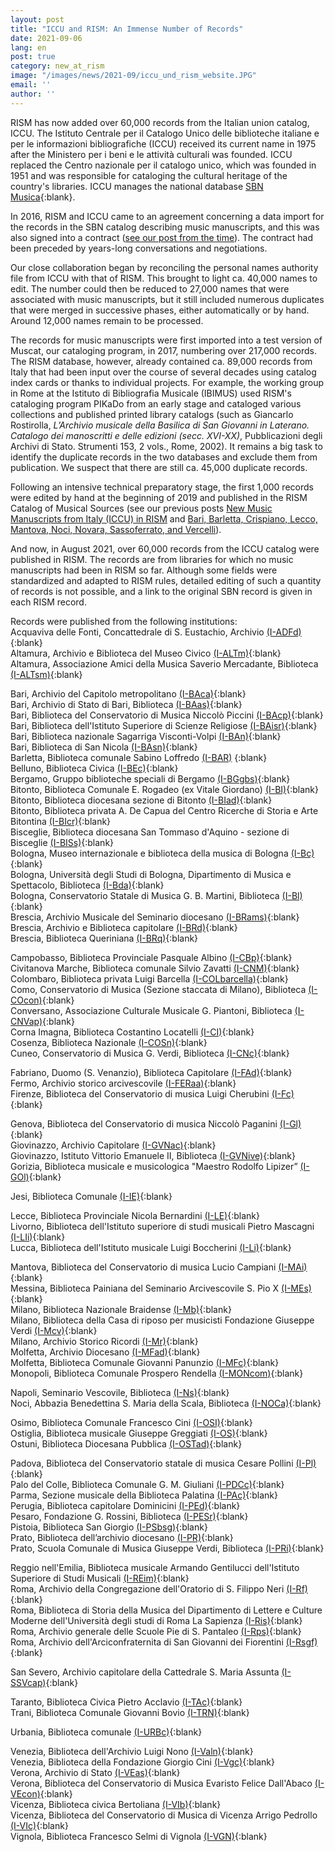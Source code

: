 ```yaml
---
layout: post
title: "ICCU and RISM: An Immense Number of Records"
date: 2021-09-06
lang: en
post: true
category: new_at_rism
image: "/images/news/2021-09/iccu_und_rism_website.JPG"
email: ''
author: ''
---
```


RISM has now added over 60,000 records from the Italian union catalog, ICCU. The Istituto Centrale per il Catalogo Unico delle biblioteche italiane e per le informazioni bibliografiche (ICCU) received its current name in 1975 after the Ministero per i beni e le attività culturali was founded. ICCU replaced the Centro nazionale per il catalogo unico, which was founded in 1951 and was responsible for cataloging the cultural heritage of the country's libraries. ICCU manages the national database [SBN Musica](https://opac.sbn.it/opacsbn/opac/iccu/free.jsp){:blank}.  

In 2016, RISM and ICCU came to an agreement concerning a data import for the records in the SBN catalog describing music manuscripts, and this was also signed into a contract ([see our post from the time](/new_at_rism/2016/09/26/agreement-signed-between-iccu-iaml-italy-and-rism.html)). The contract had been preceded by years-long conversations and negotiations.  

Our close collaboration began by reconciling the personal names authority file from ICCU with that of RISM. This brought to light ca. 40,000 names to edit. The number could then be reduced to 27,000 names that were associated with music manuscripts, but it still included numerous duplicates that were merged in successive phases, either automatically or by hand. Around 12,000 names remain to be processed.  

The records for music manuscripts were first imported into a test version of Muscat, our cataloging program, in 2017, numbering over 217,000 records. The RISM database, however, already contained ca. 89,000 records from Italy that had been input over the course of several decades using catalog index cards or thanks to individual projects. For example, the working group in Rome at the Istituto di Bibliografia Musicale (IBIMUS) used RISM's cataloging program PIKaDo from an early stage and cataloged various collections and published printed library catalogs (such as Giancarlo Rostirolla, _L’Archivio musicale della Basilica di San Giovanni in Laterano. Catalogo dei manoscritti e delle edizioni (secc. XVI-XX)_, Pubblicazioni degli Archivi di Stato. Strumenti 153, 2 vols., Rome, 2002). It remains a big task to identify the duplicate records in the two databases and exclude them from publication. We suspect that there are still ca. 45,000 duplicate records.  

Following an intensive technical preparatory stage, the first 1,000 records were edited by hand at the beginning of 2019 and published in the RISM Catalog of Musical Sources (see our previous posts [New Music Manuscripts from Italy (ICCU) in RISM](/new_at_rism/2019/08/08/new-music-manuscripts-from-italy-iccu-in-rism.html) and [Bari, Barletta, Crispiano, Lecco, Mantova, Noci, Novara, Sassoferrato, and Vercelli](library_collections/2019/12/05/bari-barletta-crispiano-lecco-mantova-noci-novara.html)).  

And now, in August 2021, over 60,000 records from the ICCU catalog were published in RISM. The records are from libraries for which no music manuscripts had been in RISM so far. Although some fields were standardized and adapted to RISM rules, detailed editing of such a quantity of records is not possible, and a link to the original SBN record is given in each RISM record.  

Records were published from the following institutions:  
Acquaviva delle Fonti, Concattedrale di S. Eustachio, Archivio [(I-ADFd)](https://opac.rism.info/search?View=rism&siglum=I-ADFd){:blank}  
Altamura, Archivio e Biblioteca del Museo Civico [(I-ALTm)](https://opac.rism.info/search?View=rism&siglum=I-ALTm){:blank}  
Altamura, Associazione Amici della Musica Saverio Mercadante, Biblioteca [(I-ALTsm)](https://opac.rism.info/search?View=rism&siglum=I-ALTsm){:blank}  

Bari, Archivio del Capitolo metropolitano [(I-BAca)](https://opac.rism.info/search?View=rism&siglum=I-BAca){:blank}  
Bari, Archivio di Stato di Bari, Biblioteca [(I-BAas)](https://opac.rism.info/search?View=rism&siglum=I-BAas){:blank}  
Bari, Biblioteca del Conservatorio di Musica Niccolò Piccini [(I-BAcp)](https://opac.rism.info/search?View=rism&siglum=I-BAcp){:blank}  
Bari, Biblioteca dell'Istituto Superiore di Scienze Religiose [(I-BAisr)](https://opac.rism.info/search?View=rism&siglum=I-BAisr){:blank}  
Bari, Biblioteca nazionale Sagarriga Visconti-Volpi [(I-BAn)](https://opac.rism.info/search?View=rism&siglum=I-BAn){:blank}  
Bari, Biblioteca di San Nicola [(I-BAsn)](https://opac.rism.info/search?View=rism&siglum=I-BAsn){:blank}  
Barletta, Biblioteca comunale Sabino Loffredo [(I-BAR)](https://opac.rism.info/search?View=rism&siglum=I-BAR) {:blank}  
Belluno, Biblioteca Civica [(I-BEc)](https://opac.rism.info/search?View=rism&siglum=I-BEc){:blank}  
Bergamo, Gruppo biblioteche speciali di Bergamo [(I-BGgbs)](https://opac.rism.info/search?View=rism&siglum=I-BGgbs){:blank}  
Bitonto, Biblioteca Comunale E. Rogadeo (ex Vitale Giordano) [(I-BI)](https://opac.rism.info/search?View=rism&siglum=I-BI){:blank}  
Bitonto, Biblioteca diocesana sezione di Bitonto [(I-BIad)](https://opac.rism.info/search?View=rism&siglum=I-BIad){:blank}  
Bitonto, Biblioteca privata A. De Capua del Centro Ricerche di Storia e Arte Bitontina [(I-BIcr)](https://opac.rism.info/search?View=rism&siglum=I-BIcr){:blank}  
Bisceglie, Biblioteca diocesana San Tommaso d'Aquino - sezione di Bisceglie [(I-BISs)](https://opac.rism.info/search?View=rism&siglum=I-BISs){:blank}  
Bologna, Museo internazionale e biblioteca della musica di Bologna [(I-Bc)](https://opac.rism.info/search?View=rism&siglum=I-Bc){:blank}  
Bologna, Università degli Studi di Bologna, Dipartimento di Musica e Spettacolo, Biblioteca [(I-Bda)](https://opac.rism.info/search?View=rism&siglum=I-Bda){:blank}  
Bologna, Conservatorio Statale di Musica G. B. Martini, Biblioteca [(I-Bl)](https://opac.rism.info/search?View=rism&siglum=I-Bl){:blank}  
Brescia, Archivio Musicale del Seminario diocesano [(I-BRams)](https://opac.rism.info/search?View=rism&siglum=I-BRams){:blank}  
Brescia, Archivio e Biblioteca capitolare [(I-BRd)](https://opac.rism.info/search?View=rism&siglum=I-BRd){:blank}  
Brescia, Biblioteca Queriniana [(I-BRq)](https://opac.rism.info/search?View=rism&siglum=I-BRq){:blank}  

Campobasso, Biblioteca Provinciale Pasquale Albino [(I-CBp)](https://opac.rism.info/search?View=rism&siglum=I-CBp){:blank}  
Civitanova Marche, Biblioteca comunale Silvio Zavatti [(I-CNM)](https://opac.rism.info/search?View=rism&siglum=I-CNM){:blank}  
Colombaro, Biblioteca privata Luigi Barcella [(I-COLbarcella)](https://opac.rism.info/search?View=rism&siglum=I-COLbarcella){:blank}  
Como, Conservatorio di Musica (Sezione staccata di Milano), Biblioteca [(I-COcon)](https://opac.rism.info/search?View=rism&siglum=I-COcon){:blank}  
Conversano, Associazione Culturale Musicale G. Piantoni, Biblioteca [(I-CNVap)](https://opac.rism.info/search?View=rism&siglum=I-CNVap){:blank}  
Corna Imagna, Biblioteca Costantino Locatelli [(I-CI)](https://opac.rism.info/search?View=rism&siglum=I-CI){:blank}  
Cosenza, Biblioteca Nazionale [(I-COSn)](https://opac.rism.info/search?View=rism&siglum=I-COSn){:blank}  
Cuneo, Conservatorio di Musica G. Verdi, Biblioteca [(I-CNc)](https://opac.rism.info/search?View=rism&siglum=I-CNc){:blank}  

Fabriano, Duomo (S. Venanzio), Biblioteca Capitolare [(I-FAd)](https://opac.rism.info/search?View=rism&siglum=I-FAd){:blank}  
Fermo, Archivio storico arcivescovile [(I-FERaa)](https://opac.rism.info/search?View=rism&siglum=I-FERaa){:blank}  
Firenze, Biblioteca del Conservatorio di musica Luigi Cherubini [(I-Fc)](https://opac.rism.info/search?View=rism&siglum=I-Fc){:blank}  

Genova, Biblioteca del Conservatorio di musica Niccolò Paganini [(I-Gl)](https://opac.rism.info/search?View=rism&siglum=I-Gl){:blank}  
Giovinazzo, Archivio Capitolare [(I-GVNac)](https://opac.rism.info/search?View=rism&siglum=I-GVNac){:blank}  
Giovinazzo, Istituto Vittorio Emanuele II, Biblioteca [(I-GVNive)](https://opac.rism.info/search?View=rism&siglum=I-GVNive){:blank}  
Gorizia, Biblioteca musicale e musicologica "Maestro Rodolfo Lipizer” [(I-GOl)](https://opac.rism.info/search?View=rism&siglum=I-GOl){:blank}  

Jesi, Biblioteca Comunale [(I-IE)](https://opac.rism.info/search?View=rism&siglum=I-IE){:blank}  

Lecce, Biblioteca Provinciale Nicola Bernardini [(I-LE)](https://opac.rism.info/search?View=rism&siglum=I-LE){:blank}  
Livorno, Biblioteca dell'Istituto superiore di studi musicali Pietro Mascagni [(I-LIi)](https://opac.rism.info/search?View=rism&siglum=I-LIi){:blank}  
Lucca, Biblioteca dell'Istituto musicale Luigi Boccherini [(I-Li)](https://opac.rism.info/search?View=rism&siglum=I-Li){:blank}  

Mantova, Biblioteca del Conservatorio di musica Lucio Campiani [(I-MAi)](https://opac.rism.info/search?View=rism&siglum=I-MAi){:blank}  
Messina, Biblioteca Painiana del Seminario Arcivescovile S. Pio X [(I-MEs)](https://opac.rism.info/search?View=rism&siglum=I-MEs){:blank}  
Milano, Biblioteca Nazionale Braidense [(I-Mb)](https://opac.rism.info/search?View=rism&siglum=I-Mb){:blank}  
Milano, Biblioteca della Casa di riposo per musicisti Fondazione Giuseppe Verdi [(I-Mcv)](https://opac.rism.info/search?View=rism&siglum=I-Mcv){:blank}  
Milano, Archivio Storico Ricordi [(I-Mr)](https://opac.rism.info/search?View=rism&siglum=I-Mr){:blank}  
Molfetta, Archivio Diocesano [(I-MFad)](https://opac.rism.info/search?View=rism&siglum=I-MFad){:blank}  
Molfetta, Biblioteca Comunale Giovanni Panunzio [(I-MFc)](https://opac.rism.info/search?View=rism&siglum=I-MFc){:blank}  
Monopoli, Biblioteca Comunale Prospero Rendella [(I-MONcom)](https://opac.rism.info/search?View=rism&siglum=I-MONcom){:blank}  

Napoli, Seminario Vescovile, Biblioteca [(I-Ns)](https://opac.rism.info/search?View=rism&siglum=I-Ns){:blank}  
Noci, Abbazia Benedettina S. Maria della Scala, Biblioteca [(I-NOCa)](https://opac.rism.info/search?View=rism&siglum=I-NOCa){:blank}  

Osimo, Biblioteca Comunale Francesco Cini [(I-OSI)](https://opac.rism.info/search?View=rism&siglum=I-OSI){:blank}  
Ostiglia, Biblioteca musicale Giuseppe Greggiati [(I-OS)](https://opac.rism.info/search?View=rism&siglum=I-OS){:blank}  
Ostuni, Biblioteca Diocesana Pubblica [(I-OSTad)](https://opac.rism.info/search?View=rism&siglum=I-OSTad){:blank}  

Padova, Biblioteca del Conservatorio statale di musica Cesare Pollini [(I-Pl)](https://opac.rism.info/search?View=rism&siglum=I-Pl){:blank}  
Palo del Colle, Biblioteca Comunale G. M. Giuliani [(I-PDCc)](https://opac.rism.info/search?View=rism&siglum=I-PDCc){:blank}  
Parma, Sezione musicale della Biblioteca Palatina [(I-PAc)](https://opac.rism.info/search?View=rism&siglum=I-PAc){:blank}  
Perugia, Biblioteca capitolare Dominicini [(I-PEd)](https://opac.rism.info/search?View=rism&siglum=I-PEd){:blank}  
Pesaro, Fondazione G. Rossini, Biblioteca [(I-PESr)](ttps://opac.rism.info/search?View=rism&siglum=I-PESr){:blank}  
Pistoia, Biblioteca San Giorgio [(I-PSbsg)](https://opac.rism.info/search?View=rism&siglum=I-PSbsg){:blank}  
Prato, Biblioteca dell’archivio diocesano [(I-PR)](https://opac.rism.info/search?View=rism&siglum=I-PR){:blank}  
Prato, Scuola Comunale di Musica Giuseppe Verdi, Biblioteca [(I-PRi)](https://opac.rism.info/search?View=rism&siglum=I-PRi){:blank}  

Reggio nell'Emilia, Biblioteca musicale Armando Gentilucci dell'Istituto Superiore di Studi Musicali [(I-REim)](https://opac.rism.info/search?View=rism&siglum=I-REim){:blank}  
Roma, Archivio della Congregazione dell'Oratorio di S. Filippo Neri [(I-Rf)](https://opac.rism.info/search?View=rism&siglum=I-Rf){:blank}  
Roma, Biblioteca di Storia della Musica del Dipartimento di Lettere e Culture Moderne dell'Università degli studi di Roma La Sapienza [(I-Ris)](https://opac.rism.info/search?View=rism&siglum=I-Ris){:blank}  
Roma, Archivio generale delle Scuole Pie di S. Pantaleo [(I-Rps)](https://opac.rism.info/search?View=rism&siglum=I-Rps){:blank}  
Roma, Archivio dell'Arciconfraternita di San Giovanni dei Fiorentini [(I-Rsgf)](https://opac.rism.info/search?View=rism&siglum=I-Rsgf){:blank}  

San Severo, Archivio capitolare della Cattedrale S. Maria Assunta [(I-SSVcap)](https://opac.rism.info/search?View=rism&siglum=I-SSVcap){:blank}  

Taranto, Biblioteca Civica Pietro Acclavio [(I-TAc)](https://opac.rism.info/search?View=rism&siglum=I-TAc){:blank}  
Trani, Biblioteca Comunale Giovanni Bovio [(I-TRN)](https://opac.rism.info/search?View=rism&siglum=I-TRN){:blank}  

Urbania, Biblioteca comunale [(I-URBc)](https://opac.rism.info/search?View=rism&siglum=I-URBc){:blank}  

Venezia, Biblioteca dell'Archivio Luigi Nono [(I-Valn)](https://opac.rism.info/search?View=rism&siglum=I-Valn){:blank}  
Venezia, Biblioteca della Fondazione Giorgio Cini [(I-Vgc)](https://opac.rism.info/search?View=rism&siglum=I-Vgc){:blank}  
Verona, Archivio di Stato [(I-VEas)](https://opac.rism.info/search?View=rism&siglum=I-VEas){:blank}  
Verona, Biblioteca del Conservatorio di Musica Evaristo Felice Dall'Abaco [(I-VEcon)](https://opac.rism.info/search?View=rism&siglum=I-VEcon){:blank}  
Vicenza, Biblioteca civica Bertoliana [(I-VIb)](https://opac.rism.info/search?View=rism&siglum=I-VIb){:blank}  
Vicenza, Biblioteca del Conservatorio di Musica di Vicenza Arrigo Pedrollo [(I-VIc)](https://opac.rism.info/search?View=rism&siglum=I-VIc){:blank}  
Vignola, Biblioteca Francesco Selmi di Vignola [(I-VGN)](https://opac.rism.info/search?View=rism&siglum=I-VGN){:blank}  
